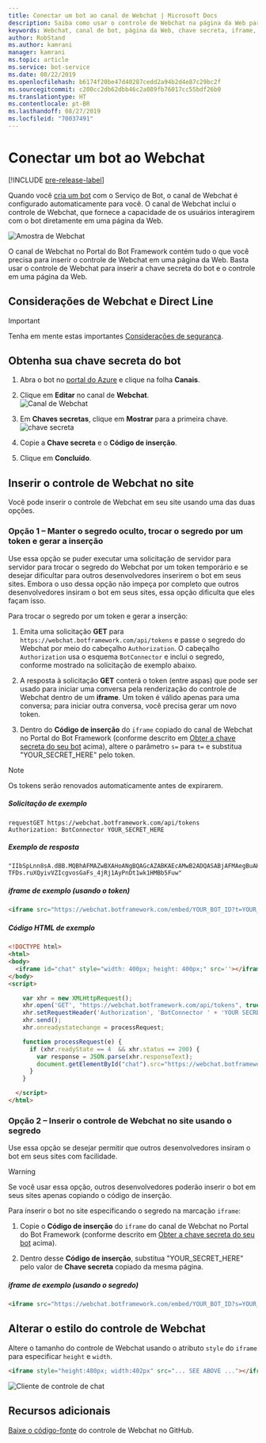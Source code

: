 ```yaml
---
title: Conectar um bot ao canal de Webchat | Microsoft Docs
description: Saiba como usar o controle de Webchat na página da Web para um bot conectado ao canal de Webchat.
keywords: Webchat, canal de bot, página da Web, chave secreta, iframe, HTML
author: RobStand
ms.author: kamrani
manager: kamrani
ms.topic: article
ms.service: bot-service
ms.date: 08/22/2019
ms.openlocfilehash: b6174f20be47d40287cedd2a94b2d4e87c29bc2f
ms.sourcegitcommit: c200cc2db62dbb46c2a089fb76017cc55bdf26b0
ms.translationtype: HT
ms.contentlocale: pt-BR
ms.lasthandoff: 08/27/2019
ms.locfileid: "70037491"
---
```

# <a name="connect-a-bot-to-web-chat"></a>Conectar um bot ao Webchat

[!INCLUDE [pre-release-label](./includes/pre-release-label.md)]

Quando você [cria um bot](bot-service-quickstart.md) com o Serviço de Bot, o canal de Webchat é configurado automaticamente para você. O canal de Webchat inclui o controle de Webchat, que fornece a capacidade de os usuários interagirem com o bot diretamente em uma página da Web.

![Amostra de Webchat](./media/bot-service-channel-webchat/create-a-bot.png)

O canal de Webchat no Portal do Bot Framework contém tudo o que você precisa para inserir o controle de Webchat em uma página da Web. Basta usar o controle de Webchat para inserir a chave secreta do bot e o controle em uma página da Web.

## <a name="web-chat-and-direct-line-considerations"></a>Considerações de Webchat e Direct Line

> [!IMPORTANT]
> Tenha em mente estas importantes [Considerações de segurança](rest-api/bot-framework-rest-direct-line-3-0-authentication.md#security-considerations).

## <a name="get-your-bot-secret-key"></a>Obtenha sua chave secreta do bot

1. Abra o bot no [portal do Azure](http://portal.azure.com) e clique na folha **Canais**.

2. Clique em **Editar** no canal de **Webchat**.  
![Canal de Webchat](./media/bot-service-channel-webchat/bot-service-channel-list.png)

3. Em **Chaves secretas**, clique em **Mostrar** para a primeira chave.  
![chave secreta](./media/bot-service-channel-webchat/secret-key.png)

4. Copie a **Chave secreta** e o **Código de inserção**.

5. Clique em **Concluído**.

## <a name="embed-the-web-chat-control-in-your-website"></a>Inserir o controle de Webchat no site

Você pode inserir o controle de Webchat em seu site usando uma das duas opções.

### <a name="option-1---keep-your-secret-hidden-exchange-your-secret-for-a-token-and-generate-the-embed"></a>Opção 1 – Manter o segredo oculto, trocar o segredo por um token e gerar a inserção

Use essa opção se puder executar uma solicitação de servidor para servidor para trocar o segredo do Webchat por um token temporário e se desejar dificultar para outros desenvolvedores inserirem o bot em seus sites. Embora o uso dessa opção não impeça por completo que outros desenvolvedores insiram o bot em seus sites, essa opção dificulta que eles façam isso.

Para trocar o segredo por um token e gerar a inserção:

1. Emita uma solicitação **GET** para `https://webchat.botframework.com/api/tokens` e passe o segredo do Webchat por meio do cabeçalho `Authorization`. O cabeçalho `Authorization` usa o esquema `BotConnector` e inclui o segredo, conforme mostrado na solicitação de exemplo abaixo.

2. A resposta à solicitação **GET** conterá o token (entre aspas) que pode ser usado para iniciar uma conversa pela renderização do controle de Webchat dentro de um **iframe**. Um token é válido apenas para uma conversa; para iniciar outra conversa, você precisa gerar um novo token.

3. Dentro do **Código de inserção** do `iframe` copiado do canal de Webchat no Portal do Bot Framework (conforme descrito em [Obter a chave secreta do seu bot](#get-your-bot-secret-key) acima), altere o parâmetro `s=` para `t=` e substitua "YOUR_SECRET_HERE" pelo token.

> [!NOTE]
> Os tokens serão renovados automaticamente antes de expirarem. 

##### <a name="example-request"></a>Solicitação de exemplo

```
requestGET https://webchat.botframework.com/api/tokens
Authorization: BotConnector YOUR_SECRET_HERE
```

##### <a name="example-response"></a>Exemplo de resposta 

```response
"IIbSpLnn8sA.dBB.MQBhAFMAZwBXAHoANgBQAGcAZABKAEcAMwB2ADQASABjAFMAegBuAHYANwA.bbguxyOv0gE.cccJjH-TFDs.ruXQyivVZIcgvosGaFs_4jRj1AyPnDt1wk1HMBb5Fuw"
```

##### <a name="example-iframe-using-token"></a>iframe de exemplo (usando o token)

```html
<iframe src="https://webchat.botframework.com/embed/YOUR_BOT_ID?t=YOUR_TOKEN_HERE"></iframe>
```

##### <a name="example-html-code"></a>Código HTML de exemplo
```html
<!DOCTYPE html>
<html>
<body>
  <iframe id="chat" style="width: 400px; height: 400px;" src=''></iframe>
</body>
<script>

    var xhr = new XMLHttpRequest();
    xhr.open('GET', "https://webchat.botframework.com/api/tokens", true);
    xhr.setRequestHeader('Authorization', 'BotConnector ' + 'YOUR SECRET HERE');
    xhr.send();
    xhr.onreadystatechange = processRequest;

    function processRequest(e) {
      if (xhr.readyState == 4  && xhr.status == 200) {
        var response = JSON.parse(xhr.responseText);
        document.getElementById("chat").src="https://webchat.botframework.com/embed/lucas-direct-line?t="+response
      }
    }

  </script>
</html>
```

### <a id="option-2"></a> Opção 2 – Inserir o controle de Webchat no site usando o segredo

Use essa opção se desejar permitir que outros desenvolvedores insiram o bot em seus sites com facilidade. 

> [!WARNING]
> Se você usar essa opção, outros desenvolvedores poderão inserir o bot em seus sites apenas copiando o código de inserção.

Para inserir o bot no site especificando o segredo na marcação `iframe`:

1. Copie o **Código de inserção** do `iframe` do canal de Webchat no Portal do Bot Framework (conforme descrito em [Obter a chave secreta do seu bot](#get-your-bot-secret-key) acima).

2. Dentro desse **Código de inserção**, substitua "YOUR_SECRET_HERE" pelo valor de **Chave secreta** copiado da mesma página.

##### <a name="example-iframe-using-secret"></a>iframe de exemplo (usando o segredo)

```html
<iframe src="https://webchat.botframework.com/embed/YOUR_BOT_ID?s=YOUR_SECRET_HERE"></iframe>
```

## <a name="style-the-web-chat-control"></a>Alterar o estilo do controle de Webchat

Altere o tamanho do controle de Webchat usando o atributo `style` do `iframe` para especificar `height` e `width`.

```html
<iframe style="height:480px; width:402px" src="... SEE ABOVE ..."></iframe>
```

![Cliente de controle de chat](./media/chatwidget-client.png)

## <a name="additional-resources"></a>Recursos adicionais

[Baixe o código-fonte](https://aka.ms/BotFramework-WebChat-V4) do controle de Webchat no GitHub.
